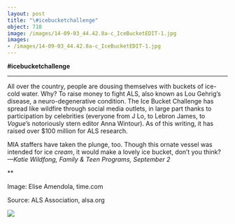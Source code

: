 ```yaml
---
layout: post
title: "\#icebucketchallenge"
object: 710
image: /images/14-09-03_44.42.8a-c_IceBucketEDIT-1.jpg
images:
- /images/14-09-03_44.42.8a-c_IceBucketEDIT-1.jpg
---
```

**\#icebucketchallenge**

****

All over the country, people are dousing themselves with buckets of ice-cold water. Why? To raise money to fight ALS, also known as Lou Gehrig’s disease, a neuro-degenerative condition. The Ice Bucket Challenge has spread like wildfire through social media outlets, in large part thanks to participation by celebrities (everyone from J Lo, to Lebron James, to *Vogue*’s notoriously stern editor Anna Wintour). As of this writing, it has raised over \$100 million for ALS research.

MIA staffers have taken the plunge, too. Though this ornate vessel was intended for ice *cream*, it would make a lovely ice bucket, don’t you think?
 *—Katie Wildfong, Family & Teen Programs, September 2*

**

Image: Elise Amendola, time.com

Source: ALS Association, alsa.org

![]({{siteurl.base}}/images/14-09-03_44.42.8a-c_IceBucketEDIT-1.jpg)
